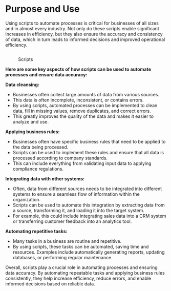 # Purpose and Use

Using scripts to automate processes is critical for businesses of all sizes and in almost every industry. Not only do these scripts enable significant increases in efficiency, but they also ensure the accuracy and consistency of data, which in turn leads to informed decisions and improved operational efficiency.

<figure><img src="broken-reference" alt=""><figcaption><p>Scripts</p></figcaption></figure>

**Here are some key aspects of how scripts can be used to automate processes and ensure data accuracy:**

**Data cleansing:**&#x20;

* Businesses often collect large amounts of data from various sources.&#x20;
* This data is often incomplete, inconsistent, or contains errors.&#x20;
* By using scripts, automated processes can be implemented to clean data, fill in missing values, remove duplicates, and correct errors.&#x20;
* This greatly improves the quality of the data and makes it easier to analyze and use.

**Applying business rules:**&#x20;

* Businesses often have specific business rules that need to be applied to the data being processed.&#x20;
* Scripts can be used to implement these rules and ensure that all data is processed according to company standards.&#x20;
* This can include everything from validating input data to applying compliance regulations.

**Integrating data with other systems:**&#x20;

* Often, data from different sources needs to be integrated into different systems to ensure a seamless flow of information within the organization.&#x20;
* Scripts can be used to automate this integration by extracting data from a source, transforming it, and loading it into the target system.&#x20;
* For example, this could include integrating sales data into a CRM system or transferring customer feedback into an analytics tool.

**Automating repetitive tasks:**&#x20;

* Many tasks in a business are routine and repetitive.&#x20;
* By using scripts, these tasks can be automated, saving time and resources. Examples include automatically generating reports, updating databases, or performing regular maintenance.



Overall, scripts play a crucial role in automating processes and ensuring data accuracy. By automating repeatable tasks and applying business rules consistently, they help increase efficiency, reduce errors, and enable informed decisions based on reliable data.

